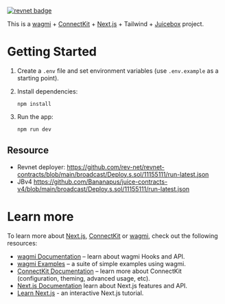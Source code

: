 [![revnet badge](https://img.shields.io/badge/dynamic/json?url=https%3A%2F%2Fapp.revnet.eth.sucks%2Fapi%2Fdata%2Fshields%3FprojectId%3D3%26chainId%3D1&query=%24.message&label=Revnet%20Network&cacheSeconds=3600)](https://app.revnet.eth.sucks/base:3)


This is a [wagmi](https://wagmi.sh) + [ConnectKit](https://docs.family.co/connectkit) + [Next.js](https://nextjs.org) + Tailwind + [Juicebox](https://juicebox.money) project.

# Getting Started

1. Create a `.env` file and set environment variables (use `.env.example` as a starting point).
1. Install dependencies:

   ```
   npm install
   ```

1. Run the app:

   ```
   npm run dev
   ```

## Resource

- Revnet deployer: https://github.com/rev-net/revnet-contracts/blob/main/broadcast/Deploy.s.sol/11155111/run-latest.json
- JBv4 https://github.com/Bananapus/juice-contracts-v4/blob/main/broadcast/Deploy.s.sol/11155111/run-latest.json

# Learn more

To learn more about [Next.js](https://nextjs.org), [ConnectKit](https://docs.family.co/connectkit) or [wagmi](https://wagmi.sh), check out the following resources:

- [wagmi Documentation](https://wagmi.sh) – learn about wagmi Hooks and API.
- [wagmi Examples](https://wagmi.sh/examples/connect-wallet) – a suite of simple examples using wagmi.
- [ConnectKit Documentation](https://docs.family.co/connectkit) – learn more about ConnectKit (configuration, theming, advanced usage, etc).
- [Next.js Documentation](https://nextjs.org/docs) learn about Next.js features and API.
- [Learn Next.js](https://nextjs.org/learn) - an interactive Next.js tutorial.
